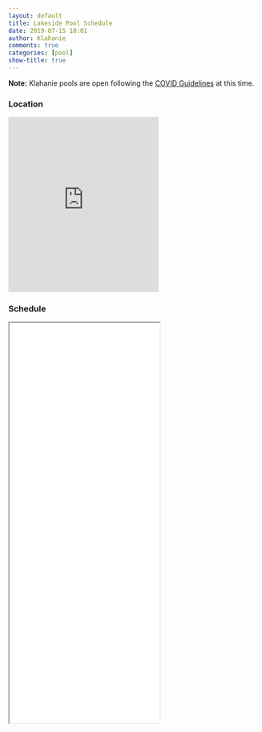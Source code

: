```yaml
---
layout: default
title: Lakeside Pool Schedule
date: 2019-07-15 10:01
author: Klahanie
comments: true
categories: [pool]
show-title: true
---
```



<div class="alert alert-info">
  <b>Note:</b> Klahanie pools are open following the <a href="covid-guidelines.html">COVID Guidelines</a> at this time. 
</div>

### Location

<div class="img-fluid img-thumbnail mb-4">
  <iframe class="w-100" style="height:350px;" id="gmap_canvas" src="https://maps.google.com/maps?q=lakeside%20pool%20klahanie&t=k&z=19&ie=UTF8&iwloc=&output=embed" frameborder="0" scrolling="no" marginheight="0" marginwidth="0"></iframe>
</div>

### Schedule

<iframe class="w-100" style="height:800px;" src="/images/Lakeside Schedule.pdf"></iframe>
